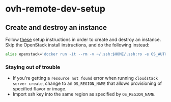 # ovh-remote-dev-setup

## Create and destroy an instance

Follow [these](https://sdorsett.github.io/post/2018-08-10-using-the-openstack-cli-to-create-a-server-on-ovh-public-cloud/) setup instructions in order to create and destroy an instance. Skip the OpenStack install instructions, and do the following instead:
```bash
alias openstack='docker run -it --rm -v ~/.ssh:$HOME/.ssh:ro -e OS_AUTH_URL -e OS_IDENTITY_API_VERSION -e OS_USER_DOMAIN_NAME -e OS_PROJECT_DOMAIN_NAME -e OS_TENANT_ID -e OS_TENANT_NAME -e OS_PROJECT_DOMAIN_NAME -e OS_USERNAME -e OS_PASSWORD -e OS_REGION_NAME ullbergm/openstack-client:latest openstack'
```

### Staying out of trouble
  - If you're getting a `resource not found` error when running `cloudstack server create`, change to an `OS_REGION_NAME` that allows provisioning of specified flavor or image.
  - Import ssh key into the same region as specified by `OS_REGION_NAME`.